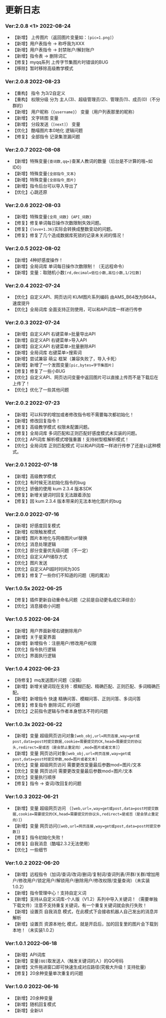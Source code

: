 # 更新日志

### Ver:2.0.8 <1> 2022-08-24
- 【新增】 上传图片（返回图片变量如：`[pic=1.png]`）
- 【新增】用户表指令 -> 称呼我为XXX
- 【新增】用户表指令 -> 封禁账户/解封账户
- 【新增】指令表 -> 删除词汇
- 【修复】myqq系列 上传字节集图片时错误的BUG
- 【移除】暂时移除高级教学模式

### Ver:2.0.8 2022-08-23
- 【重构】 指令 为3/2自定义
- 【重构】 权限分级 分为 主人(3)、超级管理员(2)、管理员(1)、成员(0)（不分群的）
- 【新增】 用户昵称（`{username}`） 变量（用户列表那里的昵称）
- 【新增】 文字转图 变量
- 【新增】 分段发送（`[next]`） 变量
- 【优化】 酷喵图片本0地化 逻辑问题
- 【修复】 全部指令 记录集泄漏问题


### Ver:2.0.7 2022-08-08
- 【新增】特殊变量`{查词数,qq=}`查某人教词的数量（后台是不计算的哦~如ID0）
- 【新增】特殊变量`{全部指令_文本}`
- 【新增】特殊变量`{全部指令_图片}`
- 【新增】指令后台可以导入导出了
- 【优化】心跳还原

### Ver:2.0.6 2022-08-03
- 【新增】特殊变量`{全局_词数} {API_词数}`
- 【修复】修复单词每日操作次数限制失效问题。
- 【修复】`{love+1.36}`实际会转换成整数变动的问题。
- 【修复】修复了几个造成数据库死锁的记录未关闭的情况！

### Ver:2.0.5 2022-08-02
- 【新增】4种好感度操作！
- 【新增】全局词库 单词每日操作次数限制！（无远程命令）
- 【新增】变量：取随机小数`[rd,decimal=低位小数,高位小数,1/2位数]`

### Ver:2.0.4 2022-07-24
- 【优化】自定义API、网页访问 KUM图片系列编码 由AMS_B64改为B64A，速度提升
- 【优化】全局词库 全面支持正则使用，可以和API词库一样进行传参

### Ver:2.0.3 2022-07-24
- 【新增】自定义API 右键菜单>批量导出API
- 【新增】自定义API 右键菜单>导入API
- 【新增】自定义API 右键菜单>批量删除API
- 【新增】全局词库 右键菜单>搜索词
- 【新增】尝试兼容 萌尘 框架（兼容失败了，导入卡死）
- 【新增】新增了一个发图变量`[pic,bytes=字节集图片]`
- 【修复】修复了一些小BUG
- 【优化】自定义API、网页访问变量中返回图片可以直接上传而不是下载后在上传了！
- 【优化】优化了一些其他问题

### Ver:2.0.2 2022-07-23
- 【新增】可以科学的增加或者修改指令啦不需要每次都初始化！
- 【新增】修改回复指令！
- 【修复】高级教学模式 权限未配置问题。
- 【修复】全局词库 多词匹配和正则匹配好感度模式未实装的问题。
- 【优化】API词库 解析模式增强重置！支持树型框解析模式！
- 【优化】全局词库 正则匹配模式 可以和API词库一样进行传参了还是`$1`这种模式。

### Ver:2.0.1 2022-07-18
- 【新增】高级教学模式
- 【优化】有时候无法初始化指令的bug
- 【优化】骄傲的使用 kum 2.3.4 版本SDK
- 【修复】新增关键词时回复无法跟着添加
- 【修复】因 kum 2.3.4 版本带来的无法本地化图片的bug

### Ver:2.0.0 2022-07-16
- 【新增】好感度回复模式
- 【新增】权限触发模式
- 【新增】图片本地化与网络图片url替换
- 【优化】消息处理逻辑
- 【优化】部分变量优先级问题（不一定）
- 【优化】自定义API储存方式
- 【优化】图片发送
- 【优化】自定义API超时时间为30S
- 【修复】修复了一些你们不知道的问题（用的魔法）

### Ver:1.0.5x 2022-06-25
- 【修复】插件更新自动重命名问题（之前是自动更名成亿泽综合）
- 【优化】消息接收小问题

### Ver:1.0.5 2022-06-24
- 【新增】用户界面新增右键删除用户
- 【新增】关于星夏界面
- 【新增】新增指令：注册用户/修改用户权限
- 【优化】指令执行逻辑
- 【优化】界面执行逻辑

### Ver:1.0.4 2022-06-23
- 【待修复】mq发送图片问题（没搞）
- 【新增】新增关键词现在支持：模糊匹配、精确匹配、正则匹配、多词精确匹配。
- 【新增】新增指令 快速 精确问答、模糊问答、正则问答、多词问答
- 【修复】修复指令 删除词汇 的问题
- 【优化】之前指令逻辑与作者本身想法不符的问题

### Ver:1.0.3x 2022-06-22
- 【新增】变量 超级网页访问对象`[web_obj,url=网页连接,way=get或post,data=post时提交数据,cookie=需要提交的CK,head=需要提交的协议头,redirect=是或否（是会禁止重定向）,mod=图片或者文本]`）
- 【新增】变量 网页访问对象`[web_obj,url=网页连接,way=get或post,data=post时提交参数,mod=图片或者文本]`
- 【优化】变量 超级网页访问 需要更改变量最后参数mod=图片/文本
- 【优化】变量 网页访问 需要更改变量最后参数mod=图片/文本
- 【优化】变量执行顺序
- 【修复】指令 -> 查词/改回复的问题

### Ver:1.0.3 2022-06-21
- 【新增】变量 超级网页访问 （`[web,url=,way=get或post,data=post时提交数据,cookie=需要提交的CK,head=需要提交的协议头,redirect=是或否（是会禁止重定向）]`）
- 【新增】变量 网页访问(`[web,url=网页连接,way=get或post,data=post时提交参数]`)
- 【修复】指令初始化失败！
- 【修复】自我消息（酷喵2.3.2无法使用）
- 【优化】一些细节


### Ver:1.0.2 2022-06-20
- 【新增】远程指令（加词/查词/改词/删词/复制词/查词列表/开群/关群/增加用户/修改用户/锁定用户/解锁用户/删除用户/修改权限/变量查询）（未实装1.0.2）
- 【新增】指令管理中心！支持自定义词
- 【新增】支持从自定义词库-个人版（V1.2）系列中导入关键词！（需要单独下载文件）注意不支持重复关键词，有一个重复关键词就会执行失败！
- 【新增】设置页 自我消息 模式，在此模式下会接收机器人自己发出的消息并解析
- 【新增】设置页 资源本地化 模式，就是开启后，加的回复里的图片会下载到本地！（未实装1.0.2）

### Ver:1.0.1 2022-06-18
- 【新增】API词库
- 【新增】变量`[QQ]`取发送人（触发关键词的人）的QQ号码
- 【新增】文件拖进窗口即可快速生成对应路径(究极大升级！支持批量)
- 【修复】20余种变量单次重复的问题


### Ver:1.0.0 2022-06-16
- 【新增】20余种变量
- 【新增】随机回复模式
- 【新增】全新UI
